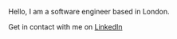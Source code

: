 <!--
**sriram-siv/sriram-siv** is a ✨ _special_ ✨ repository because its `README.md` (this file) appears on your GitHub profile.
-->

  Hello, I am a software engineer based in London.
  
  Get in contact with me on [LinkedIn](https://linkedin.com/in/sriram-sivarajah)
